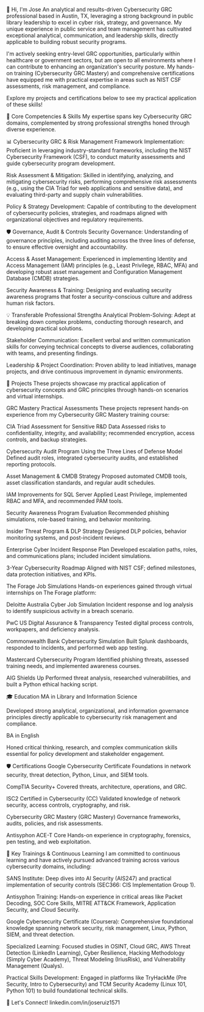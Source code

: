 👋 Hi, I'm Jose
An analytical and results-driven Cybersecurity GRC professional based in Austin, TX, leveraging a strong background in public library leadership to excel in cyber risk, strategy, and governance. My unique experience in public service and team management has cultivated exceptional analytical, communication, and leadership skills, directly applicable to building robust security programs.

I'm actively seeking entry-level GRC opportunities, particularly within healthcare or government sectors, but am open to all environments where I can contribute to enhancing an organization's security posture. My hands-on training (Cybersecurity GRC Mastery) and comprehensive certifications have equipped me with practical expertise in areas such as NIST CSF assessments, risk management, and compliance.

Explore my projects and certifications below to see my practical application of these skills!

🔐 Core Competencies & Skills
My expertise spans key Cybersecurity GRC domains, complemented by strong professional strengths honed through diverse experience.

📊 Cybersecurity GRC & Risk Management
Framework Implementation: Proficient in leveraging industry-standard frameworks, including the NIST Cybersecurity Framework (CSF), to conduct maturity assessments and guide cybersecurity program development.

Risk Assessment & Mitigation: Skilled in identifying, analyzing, and mitigating cybersecurity risks, performing comprehensive risk assessments (e.g., using the CIA Triad for web applications and sensitive data), and evaluating third-party and supply chain vulnerabilities.

Policy & Strategy Development: Capable of contributing to the development of cybersecurity policies, strategies, and roadmaps aligned with organizational objectives and regulatory requirements.

🛡️ Governance, Audit & Controls
Security Governance: Understanding of governance principles, including auditing across the three lines of defense, to ensure effective oversight and accountability.

Access & Asset Management: Experienced in implementing Identity and Access Management (IAM) principles (e.g., Least Privilege, RBAC, MFA) and developing robust asset management and Configuration Management Database (CMDB) strategies.

Security Awareness & Training: Designing and evaluating security awareness programs that foster a security-conscious culture and address human risk factors.

💡 Transferable Professional Strengths
Analytical Problem-Solving: Adept at breaking down complex problems, conducting thorough research, and developing practical solutions.

Stakeholder Communication: Excellent verbal and written communication skills for conveying technical concepts to diverse audiences, collaborating with teams, and presenting findings.

Leadership & Project Coordination: Proven ability to lead initiatives, manage projects, and drive continuous improvement in dynamic environments.

💼 Projects
These projects showcase my practical application of cybersecurity concepts and GRC principles through hands-on scenarios and virtual internships.

GRC Mastery Practical Assessments
These projects represent hands-on experience from my Cybersecurity GRC Mastery training course:

CIA Triad Assessment for Sensitive R&D Data
Assessed risks to confidentiality, integrity, and availability; recommended encryption, access controls, and backup strategies.

Cybersecurity Audit Program Using the Three Lines of Defense Model
Defined audit roles, integrated cybersecurity audits, and established reporting protocols.

Asset Management & CMDB Strategy
Proposed automated CMDB tools, asset classification standards, and regular audit schedules.

IAM Improvements for SQL Server
Applied Least Privilege, implemented RBAC and MFA, and recommended PAM tools.

Security Awareness Program Evaluation
Recommended phishing simulations, role-based training, and behavior monitoring.

Insider Threat Program & DLP Strategy
Designed DLP policies, behavior monitoring systems, and post-incident reviews.

Enterprise Cyber Incident Response Plan
Developed escalation paths, roles, and communications plans; included incident simulations.

3-Year Cybersecurity Roadmap
Aligned with NIST CSF; defined milestones, data protection initiatives, and KPIs.

The Forage Job Simulations
Hands-on experiences gained through virtual internships on The Forage platform:

Deloitte Australia Cyber Job Simulation
Incident response and log analysis to identify suspicious activity in a breach scenario.

PwC US Digital Assurance & Transparency
Tested digital process controls, workpapers, and deficiency analysis.

Commonwealth Bank Cybersecurity Simulation
Built Splunk dashboards, responded to incidents, and performed web app testing.

Mastercard Cybersecurity Program
Identified phishing threats, assessed training needs, and implemented awareness courses.

AIG Shields Up
Performed threat analysis, researched vulnerabilities, and built a Python ethical hacking script.

🎓 Education
MA in Library and Information Science

Developed strong analytical, organizational, and information governance principles directly applicable to cybersecurity risk management and compliance.

BA in English

Honed critical thinking, research, and complex communication skills essential for policy development and stakeholder engagement.

🛡️ Certifications
Google Cybersecurity Certificate
Foundations in network security, threat detection, Python, Linux, and SIEM tools.

CompTIA Security+
Covered threats, architecture, operations, and GRC.

ISC2 Certified in Cybersecurity (CC)
Validated knowledge of network security, access controls, cryptography, and risk.

Cybersecurity GRC Mastery (GRC Mastery)
Governance frameworks, audits, policies, and risk assessments.

Antisyphon ACE-T Core
Hands-on experience in cryptography, forensics, pen testing, and web exploitation.

🧠 Key Trainings & Continuous Learning
I am committed to continuous learning and have actively pursued advanced training across various cybersecurity domains, including:

SANS Institute: Deep dives into AI Security (AIS247) and practical implementation of security controls (SEC366: CIS Implementation Group 1).

Antisyphon Training: Hands-on experience in critical areas like Packet Decoding, SOC Core Skills, MITRE ATT&CK Framework, Application Security, and Cloud Security.

Google Cybersecurity Certificate (Coursera): Comprehensive foundational knowledge spanning network security, risk management, Linux, Python, SIEM, and threat detection.

Specialized Learning: Focused studies in OSINT, Cloud GRC, AWS Threat Detection (LinkedIn Learning), Cyber Resilience, Hacking Methodology (Simply Cyber Academy), Threat Modeling (IriusRisk), and Vulnerability Management (Qualys).

Practical Skills Development: Engaged in platforms like TryHackMe (Pre Security, Intro to Cybersecurity) and TCM Security Academy (Linux 101, Python 101) to build foundational technical skills.

👋 Let's Connect!
linkedin.com/in/joseruiz1571

